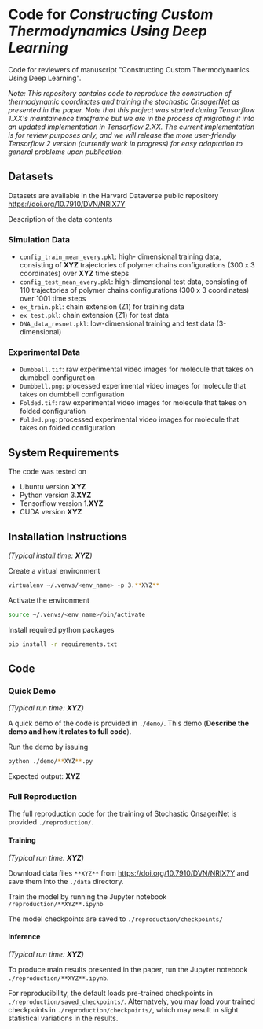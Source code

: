 # Code for *Constructing Custom Thermodynamics Using Deep Learning*

Code for reviewers of manuscript "Constructing Custom Thermodynamics Using Deep Learning".

*Note: This repository contains code to reproduce the construction of thermodynamic coordinates and training the stochastic OnsagerNet as presented in the paper. Note that this project was started during Tensorflow 1.XX's maintainence timeframe but we are in the process of migrating it into an updated implementation in Tensorflow 2.XX. The current implementation is for review purposes only, and we will release the more user-friendly Tensorflow 2 version (currently work in progress) for easy adaptation to general problems upon publication.*

## Datasets

Datasets are available in the Harvard Dataverse public repository
https://doi.org/10.7910/DVN/NRIX7Y

Description of the data contents
### Simulation Data
- `config_train_mean_every.pkl`: high- dimensional training data, consisting of **XYZ** trajectories of polymer chains configurations (300 x 3 coordinates) over **XYZ** time steps
- `config_test_mean_every.pkl`: high-dimensional test data, consisting of 110 trajectories of polymer chains configurations (300 x 3 coordinates) over 1001 time steps
- `ex_train.pkl`: chain extension (Z1) for training data
- `ex_test.pkl`: chain extension (Z1) for test data
- `DNA_data_resnet.pkl`: low-dimensional training and test data (3-dimensional)

### Experimental Data
- `Dumbbell.tif`: raw experimental video images for molecule that takes on dumbbell configuration
- `Dumbbell.png`: processed experimental video images for molecule that takes on dumbbell configuration
- `Folded.tif`: raw experimental video images for molecule that takes on folded configuration
- `Folded.png`: processed experimental video images for molecule that takes on folded configuration

## System Requirements

The code was tested on
- Ubuntu version **XYZ**
- Python version 3.**XYZ**
- Tensorflow version 1.**XYZ**
- CUDA version **XYZ**

## Installation Instructions

*(Typical install time: **XYZ**)*

Create a virtual environment
```bash
virtualenv ~/.venvs/<env_name> -p 3.**XYZ**
```

Activate the environment
```bash
source ~/.venvs/<env_name>/bin/activate
```

Install required python packages
```bash
pip install -r requirements.txt
```

## Code

### Quick Demo

*(Typical run time: **XYZ**)*

A quick demo of the code is provided in `./demo/`.
This demo (**Describe the demo and how it relates to full code**).

Run the demo by issuing
```bash
python ./demo/**XYZ**.py
```

Expected output: **XYZ**

### Full Reproduction

The full reproduction code for the training of Stochastic OnsagerNet is provided `./reproduction/`.

#### Training

*(Typical run time: **XYZ**)*

Download data files `**XYZ**` from https://doi.org/10.7910/DVN/NRIX7Y and save them into the `./data` directory.

Train the model by running the Jupyter notebook `/reproduction/**XYZ**.ipynb`

The model checkpoints are saved to `./reproduction/checkpoints/`

#### Inference

*(Typical run time: **XYZ**)*

To produce main results presented in the paper, run the Jupyter notebook `./reproduction/**XYZ**.ipynb`.

For reproducibility, the default loads pre-trained checkpoints in `./reproduction/saved_checkpoints/`. Alternatvely, you may load your trained checkpoints in `./reproduction/checkpoints/`, which may result in slight statistical variations in the results.
